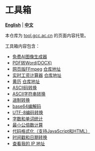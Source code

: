 # 工具箱

[**English**](./README.md) | [**中文**](./README_ZH.md)

本仓库为 [tool.gcc.ac.cn](https://tool.gcc.ac.cn) 的页面内容托管。

工具箱内容包含：
- [免费AI图像生成器](https://aiart.gcc.ac.cn/)
- [PDF转Word(DOCX)](https://pdf2word.gcc.ac.cn/)
- [网页版FFmpeg](https://ffmpeg.gcc.ac.cn/index_zh.html) [仓库地址](https://github.com/chn-lee-yumi/ffmpeg_in_browser)
- [实时工资计算器](https://salary.gcc.ac.cn/) [仓库地址](https://github.com/chn-lee-yumi/salary_calculator)
- [黄历](https://huangli.gcc.ac.cn/) [仓库地址](https://github.com/chn-lee-yumi/huangli)
- [ASCII码转换](https://tool.gcc.ac.cn/zh/ascii.html)
- [ASCII字符串转换](https://tool.gcc.ac.cn/zh/ascii_string.html)
- [进制转换](https://tool.gcc.ac.cn/zh/base_converter.html)
- [base64编解码](https://tool.gcc.ac.cn/zh/base64.html)
- [UTF-8编码转换](https://tool.gcc.ac.cn/zh/utf8.html)
- [字数和单词统计](https://tool.gcc.ac.cn/zh/word_count.html)
- [最小公倍数计算](https://tool.gcc.ac.cn/zh/lcm.html)
- [代码格式化（支持JavaScript和HTML）](https://tool.gcc.ac.cn/zh/formatter.html)
- [时间戳和日期转换](https://tool.gcc.ac.cn/zh/timestamp.html)
- [查看我的 IP 地址](https://ip.gcc.ac.cn/)
